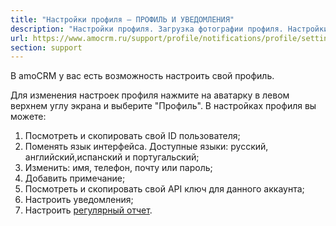 ```yaml
---
title: "Настройки профиля — ПРОФИЛЬ И УВЕДОМЛЕНИЯ"
description: "Настройки профиля. Загрузка фотографии профиля. Настройки уведомлений и регулярный отчет"
url: https://www.amocrm.ru/support/profile/notifications/profile/settings
section: support
---
```


В amoCRM у вас есть возможность настроить свой профиль.

Для изменения настроек профиля нажмите на аватарку в левом верхнем углу экрана и выберите "Профиль". В настройках профиля вы можете:

1. Посмотреть и скопировать свой ID пользователя;
2. Поменять язык интерфейса. Доступные языки: русский, английский,испанский и португальский;
3. Изменить: имя, телефон, почту или пароль;
4. Добавить примечание;
5. Посмотреть и скопировать свой API ключ для данного аккаунта;
6. Настроить уведомления;
7. Настроить [регулярный отчет](https://www.amocrm.ru/support/profile_notifications/regular_report).